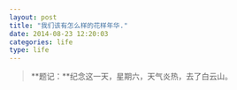 ```yaml
---
layout: post
title: "我们该有怎么样的花样年华."
date: 2014-08-23 12:20:03
categories: life
type: life
---
```


>**题记：**纪念这一天，星期六，天气炎热，去了白云山。


